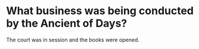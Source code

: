 # What business was being conducted by the Ancient of Days?

The court was in session and the books were opened.
